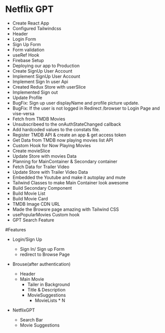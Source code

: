 # Netflix GPT

- Create React App
- Configured Tailwindcss
- Header
- Login Form
- Sign Up Form 
- Form validation
- useRef Hook
- Firebase Setup
- Deploying our app to Production
- Create SignUp User Account
- Implement SignUp User Account
- Implement Sign In user Api
- Created Redux Store with userSlice
- Implemented Sign out
- Update Profile
- BugFix: Sign up user displayName and profile picture update.
- BugFix: If the user is not logged in Redirect /browser to Login Page and vise-versa
- Fetch from TMDB Movies 
- Unsubscribeed to the onAuthStateChanged callback
 - Add hardcoded values to the constats file.
- Register TMDB API & create an app & get access token
- Get Data from TMDB now playing movies list API
- Custom Hook for Now Playing Movies
- Create movieSlice
- Update Store with movies Data
- Planning for MainContainer & Secondary container
- Fetch Data for Trailer Video
- Update Store with Trailer Video Data
- Embedded the Youtube and make it autoplay and mute
- Tailwind Classes to make Main Container look awesome
- Build Secondary Component
- Build Movie List
- Build Movie Card
- TMDB Image CDN URL
- Made the Browsre page amazing with Tailwind CSS
- usePopularMovies Custom hook
- GPT Search Feature

#Features

- Login/Sign Up
   - Sign In/ Sign up Form
   - redirect to Browse Page

- Brouse(after authentication)
   - Header
   - Main Movie 
      - Tailer in Background
      - Title & Description
      - MovieSuggestions
          - MovieLists * N

- NetflixGPT
  - Search Bar
  - Movie Suggestions

